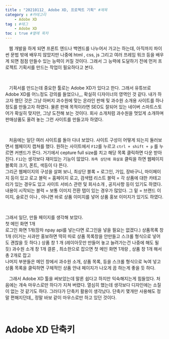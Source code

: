 ```yaml
---
title : "20210112_ Adobe XD, 프로젝트 기획" #제목
category : #카테고리
    - Adobe XD
tag : #태그
    - Adobe XD
toc : true #옆에 목차
---
```


&nbsp;&nbsp; 웹 개발을 하게 되면 프론트 엔드나 백엔드를 나누어서 가고는 하는데,
아직까지 파이썬 문법 밖에 배우지 않았지만 나중에 html , css, js 그리고 여러 프레임 워크 등을 배우게 되면
점점 만들수 있는 능력이 커질 것이다. 그래서 그 능력에 도달하기 전에 먼저 프로젝트 기획서를 만드는 작업이 필요하다고 본다.

<br>

&nbsp;&nbsp; 기획서를 만드는데 중요한 툴로는 Adobe XD가 있다고 한다.
그래서 유튜브로 Adobe XD를 어느정도 강의를 들었으나,,, 확실히 디자이너의 영역인 것 같다.
내가 하고자 했던 것은 그냥 아버지 과수원에 맞는 온라인 판매 및 과수원 소개용 사이트를 하나 정도를 만들고자 하였다.
물론 판매 목적이라면 SEO도 잘되어 있는 네이버 스마트스토어가 확실히 맞지만, 그냥 도전해 보는 것이다. 회사 소개처럼 과수원을 멋있게 소개하며 판매상품도 올려 놓는 그런 사이트를 만들고자 하였다.

<br>

&nbsp;&nbsp; 처음에는 일단 여러 사이트를 돌아 다녀 보았다. 사이트 구성이 어떻게 되는지 둘러보면서 웹페이지 캡쳐를 했다.
원하는 사이트에서 `F12`를 누르고 `ctrl + shift + p` 를 누르면 커맨드가 뜬다. 거기에서 cepture full size를 치고 해당 목록 클릭하면 다운 받아진다. `F12`는 생각보다 재미있는 기능이 많았다. `좌측 상단에 화살표` 클릭을 하면 웹페이지 블록의 크기, 폰트, 색등이 다 뜬다.   
그리곤 웹페이지의 구성을 살펴 보니, 
최상단 블록 = 로그인, 가입, 장바구니, 마이페이지 등이 있고 
로고 블럭 =  홈페이지 로고, 검색탭
리스트 블럭 = 각 상품에 대한 카테고리가 있는 경우도 있고 사이트 서비스 관련 및 회사소개 , 공지사항 등이 있기도 하였다.
내용이 시작되는 블럭 = 보통 이미지 전환 탭이 있는 경우가 많았다.
그 밑 = 브랜드 이미지, 슬로건 이나 , 아니면 바로 상품 이미지를 넣어 상품 홍보 이미지가 있기도 하였다.

<br>

그래서 일단, 만들 페이지를 생각해 보았다.        
첫 메인 화면 1개        
로그인 화면 1개(장차 npay api를 넣는다면 로그인을 넣을 필요는 없겠다.)
상품목록 창 1개 (이거는 사과만 홍보하면 딱히 따로 상품 목록창을 안만들고 스크롤 형식으로 넣어도 괜찮을 듯 하다.)
상품 창 1 개 (레이아웃만 만들어 놓고 늘려가는건 나중에 해도 될듯)
과수원 소개 창 1개 
결론 , 최소한으로 잡으면 첫 메인 화면 1개랑 , 상품 창 1개 해서 총 2개로 잡고            
나머지 부분들은 메인 창에서 과수원 소개, 상품 목록, 등을 스크롤 형식으로 녹여 넣고      
상품 목록을 클릭하면 구체적인 상품 안내 페이지가 나오게 끔 하는게 좋을 듯 하다. 

&nbsp;&nbsp; 그래서 Adobe XD 툴을 써보았는데 말론 쉽다고 하지만 익숙해지는게 힘들었다.
처음에는 개속 마우스로만 하다가 지쳐 버렸다. 열심히 했는데 생각보다 디자인에는 소질이 없는 것 같기도 하다.
그러다가 단축키 활용이 생각났다. 단축키 몇개만 사용해도 정말 편해지던데,, 정말 바보 같이 마우스로만 하고 있던 것이다.

<br>

# Adobe XD 단축키




